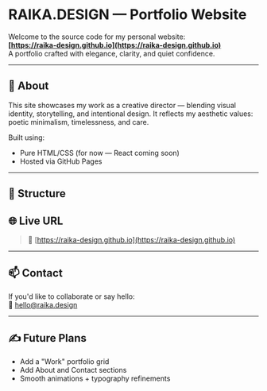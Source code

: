 # RAIKA.DESIGN — Portfolio Website

Welcome to the source code for my personal website:  
**[https://raika-design.github.io](https://raika-design.github.io)**  
A portfolio crafted with elegance, clarity, and quiet confidence.

---

## 🌿 About

This site showcases my work as a creative director — blending visual identity, storytelling, and intentional design. It reflects my aesthetic values: poetic minimalism, timelessness, and care.

Built using:

- Pure HTML/CSS (for now — React coming soon)
- Hosted via GitHub Pages

---

## 📂 Structure


## 🌐 Live URL

> 🔗 [https://raika-design.github.io](https://raika-design.github.io)

---

## 📫 Contact

If you'd like to collaborate or say hello:  
📧 hello@raika.design

---

## ✍️ Future Plans

- Add a "Work" portfolio grid
- Add About and Contact sections
- Smooth animations + typography refinements
